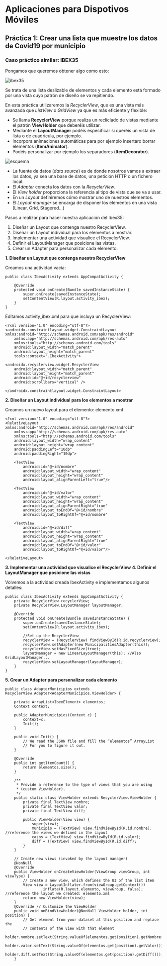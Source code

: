 # Aplicaciones para Dispotivos Móviles

## Práctica 1: Crear una lista que muestre los datos de Covid19 por municipio

### Caso práctico similar: IBEX35

Pongamos que queremos obtener algo como esto:

![ibex35](ibex35.png)

Se trata de una lista deslizable de elementos y cada elemento está formado por una vista cuyo patrón de diseño se va repitiendo.

En esta práctica utilizaremos la *RecyclerView*, que es una vista más avanzada que *ListView* o *GridView* ya que es más eficiente y flexible:

* Se llama **RecyclerView** porque realiza un recliclado de vistas mediante el patrón **ViewHolder** que deberéis utilizar.
* Mediante el **LayoutManager** podéis especificar si queréis un vista de lista o de cuadrícula, por ejemplo.
* Incorpora animaciones automáticas para por ejemplo insertaro borrar elementos (**ItemAnimator**).
* Podéis personalizar por ejemplo los separadores (**ItemDecorator**).

![esquema](esquema.png)

* La fuente de datos (*data source*) es de donde nosotros vamos a extraer los datos, ya sea una base de datos, una petición HTTP o un fichero local.
* El *Adapter* conecta los datos con la *RecyclerView*.
* El *View holder* proporciona la referencia al tipo de vista que se va a usar.
* En un *Layout* definiremos cómo mostrar uno de nuestros elementos.
* El *Layout manager* se encarga de disponer los elementos en una vista (Linear, Grid, Stagered...)

Pasos a realizar para hacer nuestra aplicación del Ibex35:

1. Diseñar un Layout que contenga nuestro RecyclerView.
2. Diseñar un Layout individual para los elementos a mostrar.
3. Implementar una actividad que visualice el RecyclerView.
4. Definir el LayoutManager que posicione las vistas.
5. Crear un Adapter para personalizar cada elemento.

**1. Diseñar un Layout que contenga nuestro RecyclerView**

Creamos una actividad vacía:

```
public class IbexActivity extends AppCompatActivity {

    @Override
    protected void onCreate(Bundle savedInstanceState) {
        super.onCreate(savedInstanceState);
        setContentView(R.layout.activity_ibex);
    }
}
```
Editamos activity_ibex.xml para que incluya un RecyclerView:

```
<?xml version="1.0" encoding="utf-8"?>
<androidx.constraintlayout.widget.ConstraintLayout xmlns:android="http://schemas.android.com/apk/res/android"
    xmlns:app="http://schemas.android.com/apk/res-auto"
    xmlns:tools="http://schemas.android.com/tools"
    android:layout_width="match_parent"
    android:layout_height="match_parent"
    tools:context=".IbexActivity">
    
<androidx.recyclerview.widget.RecyclerView
    android:layout_width="match_parent"
    android:layout_height="match_parent"
    android:id="@+id/recyclerview"
    android:scrollbars="vertical" />
    
</androidx.constraintlayout.widget.ConstraintLayout>
```

**2. Diseñar un Layout individual para los elementos a mostrar**

Creamos un nuevo layout para el elemento: elemento.xml
```
<?xml version="1.0" encoding="utf-8"?>
<RelativeLayout xmlns:android="http://schemas.android.com/apk/res/android"
    xmlns:app="http://schemas.android.com/apk/res-auto"
    xmlns:tools="http://schemas.android.com/tools"
    android:layout_width="wrap_content"
    android:layout_height="wrap_content"
    android:paddingLeft="10dp"
    android:paddingRight="10dp">

    <TextView
        android:id="@+id/nombre"
        android:layout_width="wrap_content"
        android:layout_height="wrap_content"
        android:layout_alignParentLeft="true"/>

    <TextView
        android:id="@+id/valor"
        android:layout_width="wrap_content"
        android:layout_height="wrap_content"
        android:layout_alignParentRight="true"
        android:layout_toEndOf="@+id/nombre"
        android:layout_toRightOf="@+id/nombre"
        
    <TextView
        android:id="@+id/diff"
        android:layout_width="wrap_content"
        android:layout_height="wrap_content"
        android:layout_alignParentRight="true"
        android:layout_toEndOf="@+id/valor"
        android:layout_toRightOf="@+id/valor"/>

</RelativeLayout>
```

**3. Implementar una actividad que visualice el RecyclerView**
**4. Definir el LayoutManager que posicione las vistas**

Volvemos a la actividad creada IbexActivity e implementamos algunos detalles:

```
public class IbexActivity extends AppCompatActivity {
    private RecyclerView recyclerView;
    private RecyclerView.LayoutManager layoutManager;
    
    @Override
    protected void onCreate(Bundle savedInstanceState) {
        super.onCreate(savedInstanceState);
        setContentView(R.layout.activity_ibex);
        
        //Set up the RecyclerView
        recyclerView = (RecyclerView) findViewById(R.id.recyclerview);
        recyclerView.setAdapter(new MunicipalitiesAdapter(this));
        recyclerView.setHasFixedSize(true);
        layoutManager = new LinearLayoutManager(this); //Also GridLayoutManager...
        recyclerView.setLayoutManager(layoutManager);
    }
}
```

**5. Crear un Adapter para personalizar cada elemento**
```
public class AdapterMunicipios extends RecyclerView.Adapter<AdapterMunicipios.ViewHolder> {
    
    private ArrayList<IbexElement> elementos;
    Context context;
    
    public AdapterMunicipios(Context c) {
        context=c;
        Init();
    }

    public void Init() {
        // We read the JSON file and fill the “elementos” ArrayList 
        // For you to figure it out.
    }
    
    @Override
    public int getItemCount() {
        return elementos.size();
    }
    
    /**
     * Provide a reference to the type of views that you are using
     * (custom ViewHolder).
     */
    public static class ViewHolder extends RecyclerView.ViewHolder {
        private final TextView nombre;
        private final TextView valor;
        private final TextView diff;

        public ViewHolder(View view) {
            super(view);
            municipio = (TextView) view.findViewById(R.id.nombre); //reference the views we defined in the layout
            casos = (TextView) view.findViewById(R.id.valor);
            diff = (TextView) view.findViewById(R.id.diff);
        }
    }

    // Create new views (invoked by the layout manager)
    @NonNull
    @Override
    public ViewHolder onCreateViewHolder(ViewGroup viewGroup, int viewType) {
        // Create a new view, which defines the UI of the list item
        View view = LayoutInflater.from(viewGroup.getContext())
                .inflate(R.layout.elemento, viewGroup, false); //reference the layout we created: elemento.xml
        return new ViewHolder(view);
    }
    @Override // Customize the ViewHolder
    public void onBindViewHolder(@NonNull ViewHolder holder, int position) {
        // Get element from your dataset at this position and replace the
        // contents of the view with that element
         holder.nombre.setText(String.valueOf(elementos.get(position).getNombre()));
         holder.valor.setText(String.valueOf(elementos.get(position).getValor()));
         holder.diff.setText(String.valueOf(elementos.get(position).getDiff()));
    }
    
```
